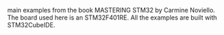 main examples from the book MASTERING STM32 by Carmine Noviello.
The board used here is an STM32F401RE.
All the examples are built with STM32CubeIDE.




